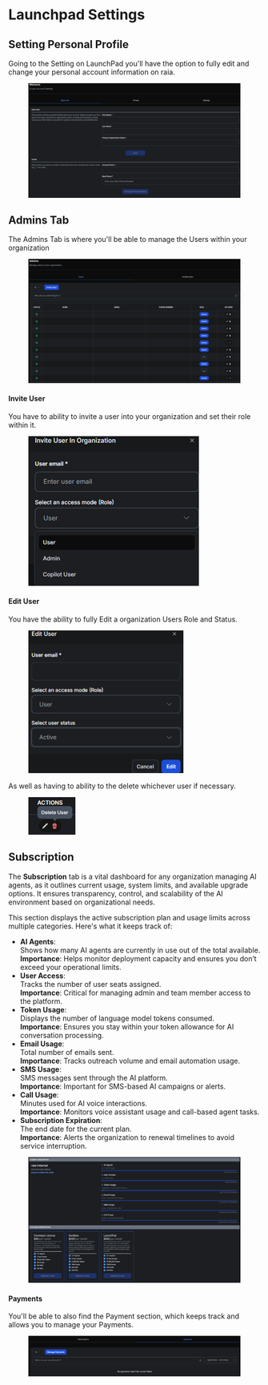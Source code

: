 # Launchpad Settings

## Setting Personal Profile

Going to the Setting on LaunchPad you'll have the option to fully edit and change your personal account information on raia.

<figure><img src="../../.gitbook/assets/image (13).png" alt=""><figcaption></figcaption></figure>

## Admins Tab

The Admins Tab is where you'll be able to manage the Users within your organization

<figure><img src="../../.gitbook/assets/image (14).png" alt=""><figcaption></figcaption></figure>

#### Invite User

You have to ability to invite a user into your organization and set their role within it.

<figure><img src="../../.gitbook/assets/image (16).png" alt=""><figcaption></figcaption></figure>

#### Edit User

You have the ability to fully Edit a organization Users Role and Status.

<figure><img src="../../.gitbook/assets/image (17).png" alt=""><figcaption></figcaption></figure>

As well as having to ability to the delete whichever user if necessary.

<figure><img src="../../.gitbook/assets/image (18).png" alt=""><figcaption></figcaption></figure>

## Subscription

The **Subscription** tab is a vital dashboard for any organization managing AI agents, as it outlines current usage, system limits, and available upgrade options. It ensures transparency, control, and scalability of the AI environment based on organizational needs.



This section displays the active subscription plan and usage limits across multiple categories. Here's what it keeps track of:

* **AI Agents**:\
  Shows how many AI agents are currently in use out of the total available.\
  **Importance**: Helps monitor deployment capacity and ensures you don’t exceed your operational limits.
* **User Access**:\
  Tracks the number of user seats assigned.\
  **Importance**: Critical for managing admin and team member access to the platform.
* **Token Usage**:\
  Displays the number of language model tokens consumed.\
  **Importance**: Ensures you stay within your token allowance for AI conversation processing.
* **Email Usage**:\
  Total number of emails sent.\
  **Importance**: Tracks outreach volume and email automation usage.
* **SMS Usage**:\
  SMS messages sent through the AI platform.\
  **Importance**: Important for SMS-based AI campaigns or alerts.
* **Call Usage**:\
  Minutes used for AI voice interactions.\
  **Importance**: Monitors voice assistant usage and call-based agent tasks.
* **Subscription Expiration**:\
  The end date for the current plan.\
  **Importance**: Alerts the organization to renewal timelines to avoid service interruption.

<figure><img src="../../.gitbook/assets/image (19).png" alt=""><figcaption></figcaption></figure>

#### Payments

You'll be able to also find the Payment section, which keeps track and allows you to manage your Payments.

<figure><img src="../../.gitbook/assets/image (20).png" alt=""><figcaption></figcaption></figure>
